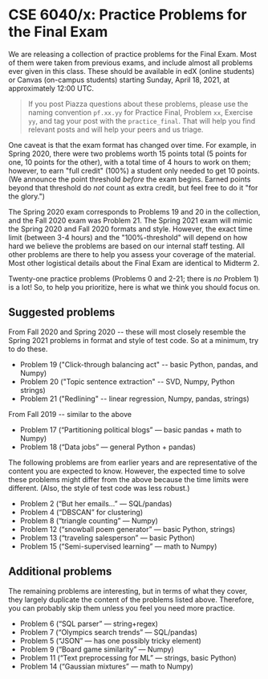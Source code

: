 # CSE 6040/x: Practice Problems for the Final Exam #

We are releasing a collection of practice problems for the Final Exam. Most of them were taken from previous exams, and include almost all problems ever given in this class. These should be available in edX (online students) or Canvas (on-campus students) starting Sunday, April 18, 2021, at approximately 12:00 UTC.

> If you post Piazza questions about these problems, please use the naming convention `pf.xx.yy` for Practice Final, Problem `xx`, Exercise `yy`, and tag your post with the `practice_final`. That will help you find relevant posts and will help your peers and us triage.

One caveat is that the exam format has changed over time. For example, in Spring 2020, there were two problems worth 15 points total (5 points for one, 10 points for the other), with a total time of 4 hours to work on them; however, to earn "full credit" (100%) a student only needed to get 10 points. (We announce the point threshold _before_ the exam begins. Earned points beyond that threshold do _not_ count as extra credit, but feel free to do it "for the glory.")

The Spring 2020 exam corresponds to Problems 19 and 20 in the collection, and the Fall 2020 exam was Problem 21. The Spring 2021 exam will mimic the Spring 2020 and Fall 2020 formats and style. However, the exact time limit (between 3-4 hours) and the "100%-threshold" will depend on how hard we believe the problems are based on our internal staff testing. All other problems are there to help you assess your coverage of the material. Most other logistical details about the Final Exam are identical to Midterm 2.

Twenty-one practice problems (Problems 0 and 2-21; there is *no* Problem 1) is a lot! So, to help you prioritize, here is what we think you should focus on.

## Suggested problems ##

From Fall 2020 and Spring 2020 -- these will most closely resemble the Spring 2021 problems in format and style of test code. So at a minimum, try to do these.
- Problem 19 ("Click-through balancing act" -- basic Python, pandas, and Numpy)
- Problem 20 ("Topic sentence extraction" -- SVD, Numpy, Python strings)
- Problem 21 ("Redlining" -- linear regression, Numpy, pandas, strings)

From Fall 2019 -- similar to the above
- Problem 17 (“Partitioning political blogs” — basic pandas + math to Numpy)
- Problem 18 (“Data jobs” — general Python + pandas)

The following problems are from earlier years and are representative of the content you are expected to know. However, the expected time to solve these problems might differ from the above because the time limits were different. (Also, the style of test code was less robust.)
- Problem 2 (“But her emails…” — SQL/pandas)
- Problem 4 (“DBSCAN” for clustering)
- Problem 8 (“triangle counting” — Numpy)
- Problem 12 (“snowball poem generator” — basic Python, strings)
- Problem 13 (“traveling salesperson” — basic Python)
- Problem 15 (“Semi-supervised learning” — math to Numpy)

## Additional problems ##

The remaining problems are interesting, but in terms of what they cover, they largely duplicate the content of the problems listed above. Therefore, you can probably skip them unless you feel you need more practice.

- Problem 6 (“SQL parser” — string+regex)
- Problem 7 (“Olympics search trends” — SQL/pandas)
- Problem 5 (“JSON” — has one possibly tricky element)
- Problem 9 (“Board game similarity” — Numpy)
- Problem 11 (“Text preprocessing for ML” — strings, basic Python)
- Problem 14 (“Gaussian mixtures” — math to Numpy)

